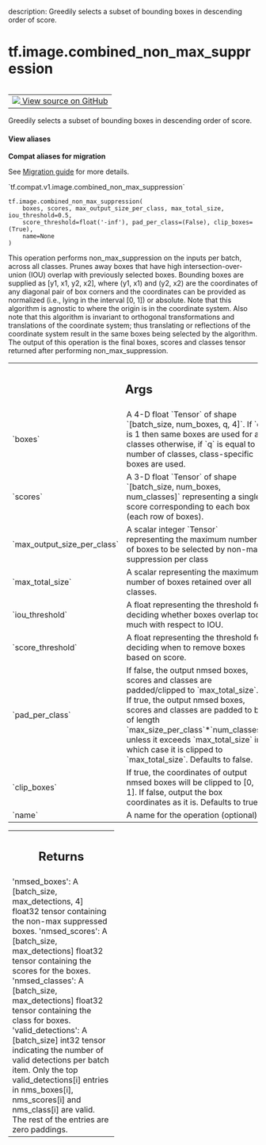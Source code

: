 description: Greedily selects a subset of bounding boxes in descending order of score.

<div itemscope itemtype="http://developers.google.com/ReferenceObject">
<meta itemprop="name" content="tf.image.combined_non_max_suppression" />
<meta itemprop="path" content="Stable" />
</div>

# tf.image.combined_non_max_suppression

<!-- Insert buttons and diff -->

<table class="tfo-notebook-buttons tfo-api nocontent" align="left">
<td>
  <a target="_blank" href="https://github.com/tensorflow/tensorflow/blob/r2.2/tensorflow/python/ops/image_ops_impl.py#L4233-L4302">
    <img src="https://www.tensorflow.org/images/GitHub-Mark-32px.png" />
    View source on GitHub
  </a>
</td>
</table>



Greedily selects a subset of bounding boxes in descending order of score.

<section class="expandable">
  <h4 class="showalways">View aliases</h4>
  <p>
<b>Compat aliases for migration</b>
<p>See
<a href="https://www.tensorflow.org/guide/migrate">Migration guide</a> for
more details.</p>
<p>`tf.compat.v1.image.combined_non_max_suppression`</p>
</p>
</section>

<pre class="devsite-click-to-copy prettyprint lang-py tfo-signature-link">
<code>tf.image.combined_non_max_suppression(
    boxes, scores, max_output_size_per_class, max_total_size, iou_threshold=0.5,
    score_threshold=float('-inf'), pad_per_class=(False), clip_boxes=(True),
    name=None
)
</code></pre>



<!-- Placeholder for "Used in" -->

This operation performs non_max_suppression on the inputs per batch, across
all classes.
Prunes away boxes that have high intersection-over-union (IOU) overlap
with previously selected boxes.  Bounding boxes are supplied as
[y1, x1, y2, x2], where (y1, x1) and (y2, x2) are the coordinates of any
diagonal pair of box corners and the coordinates can be provided as normalized
(i.e., lying in the interval [0, 1]) or absolute.  Note that this algorithm
is agnostic to where the origin is in the coordinate system. Also note that
this algorithm is invariant to orthogonal transformations and translations
of the coordinate system; thus translating or reflections of the coordinate
system result in the same boxes being selected by the algorithm.
The output of this operation is the final boxes, scores and classes tensor
returned after performing non_max_suppression.

<!-- Tabular view -->
 <table class="responsive fixed orange">
<colgroup><col width="214px"><col></colgroup>
<tr><th colspan="2"><h2 class="add-link">Args</h2></th></tr>

<tr>
<td>
`boxes`
</td>
<td>
A 4-D float `Tensor` of shape `[batch_size, num_boxes, q, 4]`. If `q`
is 1 then same boxes are used for all classes otherwise, if `q` is equal
to number of classes, class-specific boxes are used.
</td>
</tr><tr>
<td>
`scores`
</td>
<td>
A 3-D float `Tensor` of shape `[batch_size, num_boxes, num_classes]`
representing a single score corresponding to each box (each row of boxes).
</td>
</tr><tr>
<td>
`max_output_size_per_class`
</td>
<td>
A scalar integer `Tensor` representing the
maximum number of boxes to be selected by non-max suppression per class
</td>
</tr><tr>
<td>
`max_total_size`
</td>
<td>
A scalar representing the maximum number of boxes retained
over all classes.
</td>
</tr><tr>
<td>
`iou_threshold`
</td>
<td>
A float representing the threshold for deciding whether boxes
overlap too much with respect to IOU.
</td>
</tr><tr>
<td>
`score_threshold`
</td>
<td>
A float representing the threshold for deciding when to
remove boxes based on score.
</td>
</tr><tr>
<td>
`pad_per_class`
</td>
<td>
If false, the output nmsed boxes, scores and classes are
padded/clipped to `max_total_size`. If true, the output nmsed boxes,
scores and classes are padded to be of length
`max_size_per_class`*`num_classes`, unless it exceeds `max_total_size` in
which case it is clipped to `max_total_size`. Defaults to false.
</td>
</tr><tr>
<td>
`clip_boxes`
</td>
<td>
If true, the coordinates of output nmsed boxes will be clipped
to [0, 1]. If false, output the box coordinates as it is. Defaults to
true.
</td>
</tr><tr>
<td>
`name`
</td>
<td>
A name for the operation (optional).
</td>
</tr>
</table>



<!-- Tabular view -->
 <table class="responsive fixed orange">
<colgroup><col width="214px"><col></colgroup>
<tr><th colspan="2"><h2 class="add-link">Returns</h2></th></tr>
<tr class="alt">
<td colspan="2">
'nmsed_boxes': A [batch_size, max_detections, 4] float32 tensor
containing the non-max suppressed boxes.
'nmsed_scores': A [batch_size, max_detections] float32 tensor containing
the scores for the boxes.
'nmsed_classes': A [batch_size, max_detections] float32 tensor
containing the class for boxes.
'valid_detections': A [batch_size] int32 tensor indicating the number of
valid detections per batch item. Only the top valid_detections[i] entries
in nms_boxes[i], nms_scores[i] and nms_class[i] are valid. The rest of the
entries are zero paddings.
</td>
</tr>

</table>

